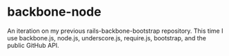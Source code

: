 backbone-node
=============

An iteration on my previous rails-backbone-bootstrap repository. This time I use backbone.js, node.js, underscore.js, require.js, bootstrap, and the public GitHub API.

